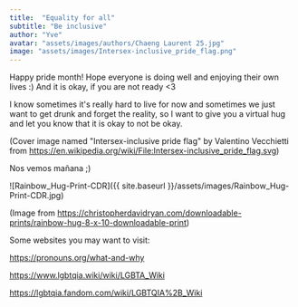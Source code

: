 ```yaml
---
title:  "Equality for all"
subtitle: "Be inclusive"
author: "Yve"
avatar: "assets/images/authors/Chaeng Laurent 25.jpg"
image: "assets/images/Intersex-inclusive_pride_flag.png"
---
```

Happy pride month! Hope everyone is doing well and enjoying their own lives :) And it is okay, if you are not ready <3

I know sometimes it's really hard to live for now and sometimes we just want to get drunk and forget the reality, 
so I want to give you a virtual hug and let you know that it is okay to not be okay.

(Cover image named "Intersex-inclusive pride flag" by Valentino Vecchietti from https://en.wikipedia.org/wiki/File:Intersex-inclusive_pride_flag.svg)

Nos vemos mañana ;)

![Rainbow_Hug-Print-CDR]({{ site.baseurl }}/assets/images/Rainbow_Hug-Print-CDR.jpg)

(Image from https://christopherdavidryan.com/downloadable-prints/rainbow-hug-8-x-10-downloadable-print)

Some websites you may want to visit:

https://pronouns.org/what-and-why

https://www.lgbtqia.wiki/wiki/LGBTA_Wiki

https://lgbtqia.fandom.com/wiki/LGBTQIA%2B_Wiki
